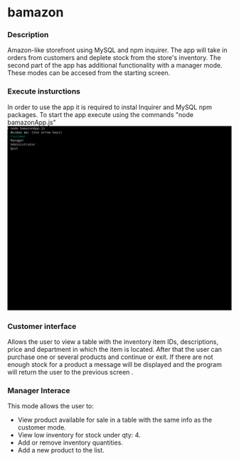 # bamazon

<h3>Description</h3>
Amazon-like storefront using MySQL and npm inquirer. The app will take in orders from customers and deplete stock from the store's inventory. 
The second part of the app has additional functionality with a manager mode.
These modes can be accesed from the starting screen.

<h3>Execute insturctions</h3>
In order to use the app it is required to instal Inquirer and MySQL npm packages.
To start the app execute using the commands "node bamazonApp.js"

<img src=assets/userGif.gif>

<h3>Customer interface</h3>
Allows the user to view a table with the inventory item IDs, descriptions, price and department in which the item is located.
After that the user can purchase one or several products and continue or exit.
If there are not enough stock for a product a message will be displayed and the program will return the user to the previous screen .

<h3>Manager Interace</h3>

This mode allows the user to:
- View product available for sale in a table with the same info as the customer mode.
- View low inventory for stock under qty: 4.
- Add or remove inventory quantities.
- Add a new product to the list.
